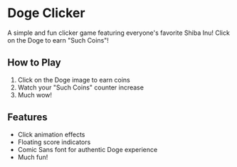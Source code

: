 # Doge Clicker

A simple and fun clicker game featuring everyone's favorite Shiba Inu! Click on the Doge to earn "Such Coins"!

## How to Play
1. Click on the Doge image to earn coins
3. Watch your "Such Coins" counter increase
4. Much wow!

## Features
- Click animation effects
- Floating score indicators
- Comic Sans font for authentic Doge experience
- Much fun!

